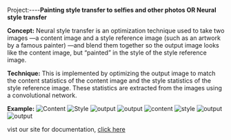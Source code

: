Project:----****Painting style transfer to selfies and other photos OR Neural style transfer****

**Concept:**
Neural style transfer is an optimization technique used to take two images
—a content image and a style reference image (such as an artwork by a famous painter)
—and blend them together so the output image looks like the content image, but “painted” in the style of the style reference image.

**Technique:**
This is implemented by optimizing the output image to match the content statistics of the content image and 
the style statistics of the style reference image. These statistics are extracted from the images using a convolutional network.

**Example:**
![Content](https://raw.githubusercontent.com/Lovely-Professional-University-CSE/int247-machine-learning-project-2020-kem031-rollno_7_8/master/outputs/3/content3.jpg)
![Style](https://raw.githubusercontent.com/Lovely-Professional-University-CSE/int247-machine-learning-project-2020-kem031-rollno_7_8/master/outputs/3/style2.jpg)
![output](https://raw.githubusercontent.com/Lovely-Professional-University-CSE/int247-machine-learning-project-2020-kem031-rollno_7_8/master/outputs/3/100.png)
![output](https://raw.githubusercontent.com/Lovely-Professional-University-CSE/int247-machine-learning-project-2020-kem031-rollno_7_8/master/outputs/3/200.png)
![content](https://raw.githubusercontent.com/Lovely-Professional-University-CSE/int247-machine-learning-project-2020-kem031-rollno_7_8/master/outputs/Jon%20snow/content6.jpg)
![style](https://raw.githubusercontent.com/Lovely-Professional-University-CSE/int247-machine-learning-project-2020-kem031-rollno_7_8/master/outputs/Jon%20snow/style6.jpg)
![output](https://raw.githubusercontent.com/Lovely-Professional-University-CSE/int247-machine-learning-project-2020-kem031-rollno_7_8/master/outputs/Jon%20snow/Figure_3.png)
![output](https://raw.githubusercontent.com/Lovely-Professional-University-CSE/int247-machine-learning-project-2020-kem031-rollno_7_8/master/outputs/Jon%20snow/Figure_5.png)

vist our site for documentation, [click here](https://sites.google.com/view/lpu2020-int247-78)
